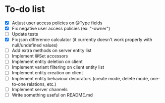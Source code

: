 # To-do list

- [X] Adjust user access policies on @Type fields
- [X] Fix negative user access policies (ex: "-owner")
- [ ] Update tests
- [X] Fix json difference calculator (it currently doesn't work properly with null/undefined values)
- [ ] Add extra methods on server entity list
- [ ] Implement @Set accessors
- [ ] Implement entity deletion on client
- [ ] Implement variant filtering on client entity list
- [ ] Implement entity creation on client
- [ ] Implement entity behaviour decorators (create mode, delete mode, one-to-one relations, etc.)
- [ ] Implement server channels
- [ ] Write something useful on README.md